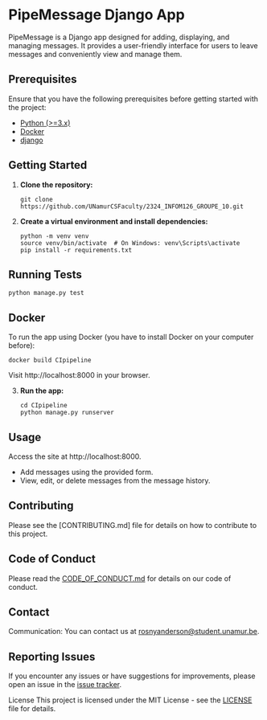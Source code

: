 # PipeMessage Django App

PipeMessage is a Django app designed for adding, displaying, and managing messages. It provides a user-friendly interface for users to leave messages and conveniently view and manage them.

## Prerequisites

Ensure that you have the following prerequisites before getting started with the project:

- [Python (>=3.x)](https://www.python.org/downloads/)
- [Docker](https://www.docker.com/)
- [django](https://www.djangoproject.com/)

## Getting Started

1. **Clone the repository:**

    ```
    git clone https://github.com/UNamurCSFaculty/2324_INFOM126_GROUPE_10.git
    ```

2. **Create a virtual environment and install dependencies:**

    ```
    python -m venv venv
    source venv/bin/activate  # On Windows: venv\Scripts\activate
    pip install -r requirements.txt
    ```
## Running Tests

```
python manage.py test
```
## Docker
To run the app using Docker (you have to install Docker on your computer before):


```
docker build CIpipeline
 ```
Visit http://localhost:8000 in your browser.

3. **Run the app:**

    ```
    cd CIpipeline
    python manage.py runserver
    ```


## Usage
Access the site at http://localhost:8000.
- Add messages using the provided form.
- View, edit, or delete messages from the message history.

## Contributing
Please see the [CONTRIBUTING.md] file for details on how to contribute to this project.

## Code of Conduct
Please read the [CODE_OF_CONDUCT.md](https://github.com/UNamurCSFaculty/2324_INFOM126_GROUPE_10/blob/main/CODE_OF_CONDUCT.md) for details on our code of conduct.

## Contact
Communication: You can contact us at rosnyanderson@student.unamur.be.
## Reporting Issues
If you encounter any issues or have suggestions for improvements, please open an issue in the [issue tracker](https://github.com/UNamurCSFaculty/2324_INFOM126_GROUPE_10/issues).

License
This project is licensed under the MIT License - see the [LICENSE](https://github.com/UNamurCSFaculty/2324_INFOM126_GROUPE_10/blob/main/LICENSE) file for details.
